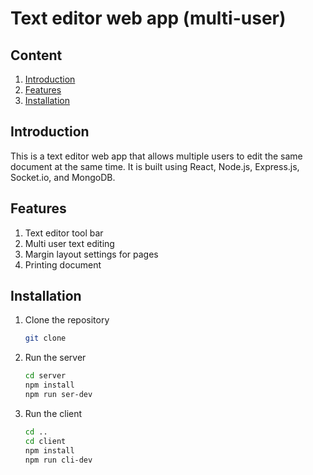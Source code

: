 # Text editor web app (multi-user)

## Content

1. [Introduction](#introduction)
1. [Features](#features)
1. [Installation](#installation)

## Introduction

This is a text editor web app that allows multiple users to edit the same document at the same time. It is built using React, Node.js, Express.js, Socket.io, and MongoDB.

## Features

1. Text editor tool bar
1. Multi user text editing
1. Margin layout settings for pages
1. Printing document

## Installation

1. Clone the repository

    ```bash
    git clone
    ```

1. Run the server

    ```bash
    cd server
    npm install
    npm run ser-dev
    ```

1. Run the client

    ```bash
    cd ..
    cd client
    npm install
    npm run cli-dev
    ```
